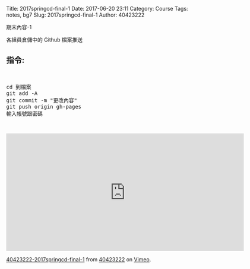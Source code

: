 Title: 2017springcd-final-1
Date: 2017-06-20 23:11
Category: Course
Tags: notes, bg7
Slug: 2017springcd-final-1
Author: 40423222

期末內容-1

<!-- PELICAN_END_SUMMARY -->

各組員倉儲中的 Github 檔案推送

## 指令:
<pre>
<xmp>
cd 到檔案
git add -A
git commit -m "更改內容"
git push origin gh-pages
輸入帳號跟密碼
</xmp>
</pre>

<iframe src="https://player.vimeo.com/video/222437277" width="640" height="317" frameborder="0" webkitallowfullscreen mozallowfullscreen allowfullscreen></iframe>
<p><a href="https://vimeo.com/222437277">40423222-2017springcd-final-1</a> from <a href="https://vimeo.com/user57795652">40423222</a> on <a href="https://vimeo.com">Vimeo</a>.</p>